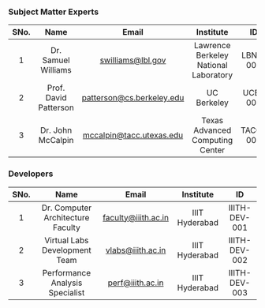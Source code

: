 ### Subject Matter Experts
| SNo. | Name | Email | Institute | ID |
| :---: | :---: | :---: | :---: | :---: |
| 1 | Dr. Samuel Williams | swilliams@lbl.gov | Lawrence Berkeley National Laboratory | LBNL-001 |
| 2 | Prof. David Patterson | patterson@cs.berkeley.edu | UC Berkeley | UCB-002 |
| 3 | Dr. John McCalpin | mccalpin@tacc.utexas.edu | Texas Advanced Computing Center | TACC-003 |

### Developers
| SNo. | Name | Email | Institute | ID |
| :---: | :---: | :---: | :---: | :---: |
| 1 | Dr. Computer Architecture Faculty | faculty@iiith.ac.in | IIIT Hyderabad | IIITH-DEV-001 |
| 2 | Virtual Labs Development Team | vlabs@iiith.ac.in | IIIT Hyderabad | IIITH-DEV-002 |
| 3 | Performance Analysis Specialist | perf@iiith.ac.in | IIIT Hyderabad | IIITH-DEV-003 |